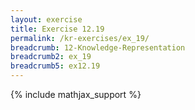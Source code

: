 ```yaml
---
layout: exercise
title: Exercise 12.19
permalink: /kr-exercises/ex_19/
breadcrumb: 12-Knowledge-Representation
breadcrumb2: ex_19
breadcrumb5: ex12.19
---
```


{% include mathjax_support %}

